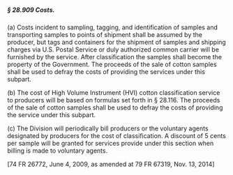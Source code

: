 ##### § 28.909 Costs. #####

(a) Costs incident to sampling, tagging, and identification of samples and transporting samples to points of shipment shall be assumed by the producer, but tags and containers for the shipment of samples and shipping charges via U.S. Postal Service or duly authorized common carrier will be furnished by the service. After classification the samples shall become the property of the Government. The proceeds of the sale of cotton samples shall be used to defray the costs of providing the services under this subpart.

(b) The cost of High Volume Instrument (HVI) cotton classification service to producers will be based on formulas set forth in § 28.116. The proceeds of the sale of cotton samples shall be used to defray the costs of providing the service under this subpart.

(c) The Division will periodically bill producers or the voluntary agents designated by producers for the cost of classification. A discount of 5 cents per sample will be granted for services provide under this section when billing is made to voluntary agents.

[74 FR 26772, June 4, 2009, as amended at 79 FR 67319, Nov. 13, 2014]